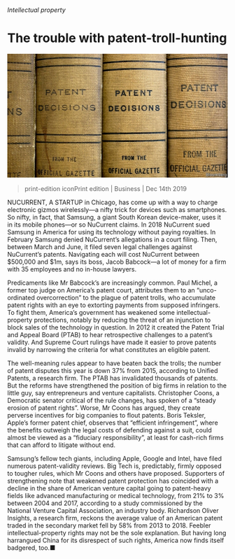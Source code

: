 ###### Intellectual property

# The trouble with patent-troll-hunting 

![image](images/20191214_wbp501.jpg) 

> print-edition iconPrint edition | Business | Dec 14th 2019 

NUCURRENT, A STARTUP in Chicago, has come up with a way to charge electronic gizmos wirelessly—a nifty trick for devices such as smartphones. So nifty, in fact, that Samsung, a giant South Korean device-maker, uses it in its mobile phones—or so NuCurrent claims. In 2018 NuCurrent sued Samsung in America for using its technology without paying royalties. In February Samsung denied NuCurrent’s allegations in a court filing. Then, between March and June, it filed seven legal challenges against NuCurrent’s patents. Navigating each will cost NuCurrent between $500,000 and $1m, says its boss, Jacob Babcock—a lot of money for a firm with 35 employees and no in-house lawyers. 

Predicaments like Mr Babcock’s are increasingly common. Paul Michel, a former top judge on America’s patent court, attributes them to an “unco-ordinated overcorrection” to the plague of patent trolls, who accumulate patent rights with an eye to extorting payments from supposed infringers. To fight them, America’s government has weakened some intellectual-property protections, notably by reducing the threat of an injunction to block sales of the technology in question. In 2012 it created the Patent Trial and Appeal Board (PTAB) to hear retrospective challenges to a patent’s validity. And Supreme Court rulings have made it easier to prove patents invalid by narrowing the criteria for what constitutes an eligible patent. 

The well-meaning rules appear to have beaten back the trolls; the number of patent disputes this year is down 37% from 2015, according to Unified Patents, a research firm. The PTAB has invalidated thousands of patents. But the reforms have strengthened the position of big firms in relation to the little guy, say entrepreneurs and venture capitalists. Christopher Coons, a Democratic senator critical of the rule changes, has spoken of a “steady erosion of patent rights”. Worse, Mr Coons has argued, they create perverse incentives for big companies to flout patents. Boris Teksler, Apple’s former patent chief, observes that “efficient infringement”, where the benefits outweigh the legal costs of defending against a suit, could almost be viewed as a “fiduciary responsibility”, at least for cash-rich firms that can afford to litigate without end. 

Samsung’s fellow tech giants, including Apple, Google and Intel, have filed numerous patent-validity reviews. Big Tech is, predictably, firmly opposed to tougher rules, which Mr Coons and others have proposed. Supporters of strengthening note that weakened patent protection has coincided with a decline in the share of American venture capital going to patent-heavy fields like advanced manufacturing or medical technology, from 21% to 3% between 2004 and 2017, according to a study commissioned by the National Venture Capital Association, an industry body. Richardson Oliver Insights, a research firm, reckons the average value of an American patent traded in the secondary market fell by 58% from 2013 to 2018. Feebler intellectual-property rights may not be the sole explanation. But having long harrangued China for its disrespect of such rights, America now finds itself badgered, too.■ 

